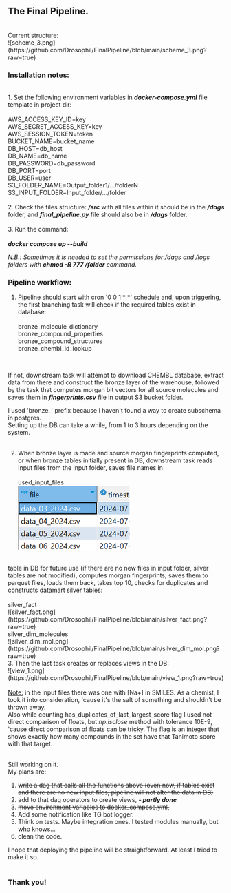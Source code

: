 <h2>The Final Pipeline.</h2><br>
Current structure:<br>
![scheme_3.png](https://github.com/Drosophil/FinalPipeline/blob/main/scheme_3.png?raw=true)
<h3>Installation notes:</h3><br>
1. Set the following environment variables in <i><b>docker-compose.yml</i></b> file template in project dir:<br><br>
AWS_ACCESS_KEY_ID=key<br>
AWS_SECRET_ACCESS_KEY=key<br>
AWS_SESSION_TOKEN=token<br>
BUCKET_NAME=bucket_name<br>
DB_HOST=db_host<br>
DB_NAME=db_name<br>
DB_PASSWORD=db_password<br>
DB_PORT=port<br>
DB_USER=user<br>
S3_FOLDER_NAME=Output_folder1/.../folderN<br>
S3_INPUT_FOLDER=Input_folder/.../folder<br>
<br>
2. Check the files structure:
<b><i>/src</i></b> with all files within it should be in the <b><i>/dags</i></b> folder, and 
<b><i>final_pipeline.py</i></b> file should also be in <b><i>/dags</i></b> folder.
<br><br>
3. Run the command:<br>
<br>
<b><i>docker compose up --build</i></b>

<i>N.B.: Sometimes it is needed to set the permissions for /dags and /logs folders with 
<b><i>chmod -R 777 /folder</i></b> command.</i>

<h3>Pipeline workflow:</h3>

1. Pipeline should start with cron '0 0 1 * *' schedule and, upon triggering, the first branching task will check if the required tables exist in database:<br><br>
bronze_molecule_dictionary<br>
bronze_compound_properties<br>
bronze_compound_structures<br>
bronze_chembl_id_lookup<br>
<br>

If not, downstream task will attempt to download CHEMBL database, extract data from there 
and construct the bronze layer of the warehouse, followed by the task that computes morgan bit vectors 
for all source molecules and saves them in <b><i>fingerprints.csv</i></b> file in output S3 bucket folder.

I used 'bronze_' prefix because I haven't found a way to create subschema in postgres.<br>
Setting up the DB can take a while, from 1 to 3 hours depending on the system.<br><br>

2. When bronze layer is made and source morgan fingerprints computed, or when bronze tables initially present in DB,
downstream task reads input files from the input folder, saves file names in <br><br>
used_input_files<br>![used_files.png](https://github.com/Drosophil/FinalPipeline/blob/main/used_files.png?raw=true)
<br>
table in DB for future use (if there are no new files in input folder, silver tables are not modified), computes morgan fingerprints, saves them to parquet files, loads them back, 
takes top 10, checks for duplicates and constructs datamart silver tables:<br><br>
silver_fact<br>
![silver_fact.png](https://github.com/Drosophil/FinalPipeline/blob/main/silver_fact.png?raw=true)<br>
silver_dim_molecules<br>
![silver_dim_mol.png](https://github.com/Drosophil/FinalPipeline/blob/main/silver_dim_mol.png?raw=true)
<br>
3. Then the last task creates or replaces views in the DB:
<br>
![view_1.png](https://github.com/Drosophil/FinalPipeline/blob/main/view_1.png?raw=true)
<br>
<br>
<u>Note:</u>
in the input files there was one with [Na+] in SMILES. As a chemist, I took it into consideration, 'cause it's the salt of something and shouldn't be thrown away.<br>
Also while counting has_duplicates_of_last_largest_score flag I used not direct comparison of floats, but <i>np.isclose</i> 
method with tolerance 10E-9, 'cause direct comparison of floats can be tricky. The flag is an integer that shows exactly how many compounds in the set have that Tanimoto score with that target.<br><br>

Still working on it.<br>
My plans are: <br>
1. <del>write a dag that calls all the functions above (even now, if tables exist and there are no new input files, pipeline will not alter the data in DB)</del><br>
2. add to that dag operators to create views, <b><i> - partly done</i></b><br>
3. <del>move environment variables to docker_compose.yml,</del><br>
4. Add some notification like TG bot logger.<br>
5. Think on tests. Maybe integration ones. I tested modules manually, but who knows...<br>
6. clean the code.<br>

I hope that deploying the pipeline will be straightforward. At least I tried to make it so.<br>
<br>
<h3>Thank you!</h3>